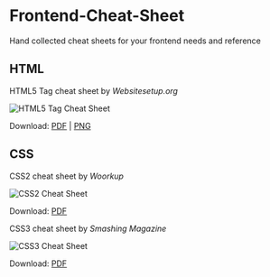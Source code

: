 # Frontend-Cheat-Sheet

Hand collected cheat sheets for your frontend needs and reference


HTML
----

HTML5 Tag cheat sheet by _Websitesetup.org_

![HTML5 Tag Cheat Sheet](https://raw.githubusercontent.com/logeshpaul/Frontend-Cheat-Sheet/master/images/html5-cheatsheet-preview.png "HTML5 Tag Cheat Sheet")

Download: [PDF](https://raw.githubusercontent.com/logeshpaul/Frontend-Cheat-Sheet/master/download/HTML5-cheat-sheet.pdf) | [PNG](https://raw.githubusercontent.com/logeshpaul/Frontend-Cheat-Sheet/master/images/html5-cheat-sheet.png)

CSS
----

CSS2 cheat sheet by _Woorkup_

![CSS2 Cheat Sheet](https://raw.githubusercontent.com/logeshpaul/Frontend-Cheat-Sheet/master/images/css2-cheatsheet-preview.png "CSS2 Cheat Sheet")

Download: [PDF](https://raw.githubusercontent.com/logeshpaul/Frontend-Cheat-Sheet/master/download/CSS2-Visual-Cheat-Sheet.pdf)

CSS3 cheat sheet by _Smashing Magazine_

![CSS3 Cheat Sheet](https://raw.githubusercontent.com/logeshpaul/Frontend-Cheat-Sheet/master/images/css3-cheatsheet-preview.png "CSS3 Cheat Sheet")

Download: [PDF](https://raw.githubusercontent.com/logeshpaul/Frontend-Cheat-Sheet/master/download/css3-cheat-sheet.pdf)
